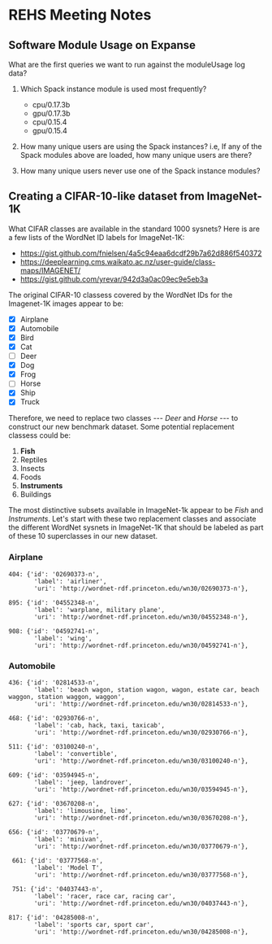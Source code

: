 # REHS Meeting Notes

## Software Module Usage on Expanse

What are the first queries we want to run against the moduleUsage log data?

1. Which Spack instance module is used most frequently?
   - cpu/0.17.3b
   - gpu/0.17.3b
   - cpu/0.15.4
   - gpu/0.15.4

2. How many unique users are using the Spack instances? i.e, If any of the Spack modules above are loaded, how many unique users are there?

3. How many unique users never use one of the Spack instance modules?

## Creating a CIFAR-10-like dataset from ImageNet-1K

What CIFAR classes are available in the standard 1000 sysnets? Here is are a few lists of the WordNet ID labels for ImageNet-1K:
- https://gist.github.com/fnielsen/4a5c94eaa6dcdf29b7a62d886f540372
- https://deeplearning.cms.waikato.ac.nz/user-guide/class-maps/IMAGENET/
- https://gist.github.com/yrevar/942d3a0ac09ec9e5eb3a

The original CIFAR-10 classess covered by the WordNet IDs for the Imagenet-1K images appear to be:

- [x] Airplane
- [x] Automobile
- [x] Bird
- [x] Cat
- [ ] Deer
- [x] Dog
- [x] Frog
- [ ] Horse
- [x] Ship
- [x] Truck

Therefore, we need to replace two classes --- *Deer* and *Horse* --- to construct our new benchmark dataset. Some potential replacement classess could be:

1. **Fish**
2. Reptiles
3. Insects
4. Foods
5. **Instruments**
6. Buildings

The most distinctive subsets available in ImageNet-1k appear to be *Fish* and *Instruments*. Let's start with these two replacement classes and associate the different WordNet sysnets in ImageNet-1K that should be labeled as part of these 10 superclasses in our new dataset.

### Airplane

```
404: {'id': '02690373-n',
       'label': 'airliner',
       'uri': 'http://wordnet-rdf.princeton.edu/wn30/02690373-n'},
```

```
895: {'id': '04552348-n',
       'label': 'warplane, military plane',
       'uri': 'http://wordnet-rdf.princeton.edu/wn30/04552348-n'},
```

```
908: {'id': '04592741-n',
       'label': 'wing',
       'uri': 'http://wordnet-rdf.princeton.edu/wn30/04592741-n'},
```

### Automobile

```
436: {'id': '02814533-n',
       'label': 'beach wagon, station wagon, wagon, estate car, beach waggon, station waggon, waggon',
       'uri': 'http://wordnet-rdf.princeton.edu/wn30/02814533-n'},
```

```
468: {'id': '02930766-n',
       'label': 'cab, hack, taxi, taxicab',
       'uri': 'http://wordnet-rdf.princeton.edu/wn30/02930766-n'},
```

```
511: {'id': '03100240-n',
       'label': 'convertible',
       'uri': 'http://wordnet-rdf.princeton.edu/wn30/03100240-n'},
```

```
609: {'id': '03594945-n',
       'label': 'jeep, landrover',
       'uri': 'http://wordnet-rdf.princeton.edu/wn30/03594945-n'},
```

```
627: {'id': '03670208-n',
       'label': 'limousine, limo',
       'uri': 'http://wordnet-rdf.princeton.edu/wn30/03670208-n'},
```

```
656: {'id': '03770679-n',
       'label': 'minivan',
       'uri': 'http://wordnet-rdf.princeton.edu/wn30/03770679-n'},
```

```
 661: {'id': '03777568-n',
       'label': 'Model T',
       'uri': 'http://wordnet-rdf.princeton.edu/wn30/03777568-n'},
```

```
 751: {'id': '04037443-n',
       'label': 'racer, race car, racing car',
       'uri': 'http://wordnet-rdf.princeton.edu/wn30/04037443-n'},
```

```
817: {'id': '04285008-n',
       'label': 'sports car, sport car',
       'uri': 'http://wordnet-rdf.princeton.edu/wn30/04285008-n'},
```
